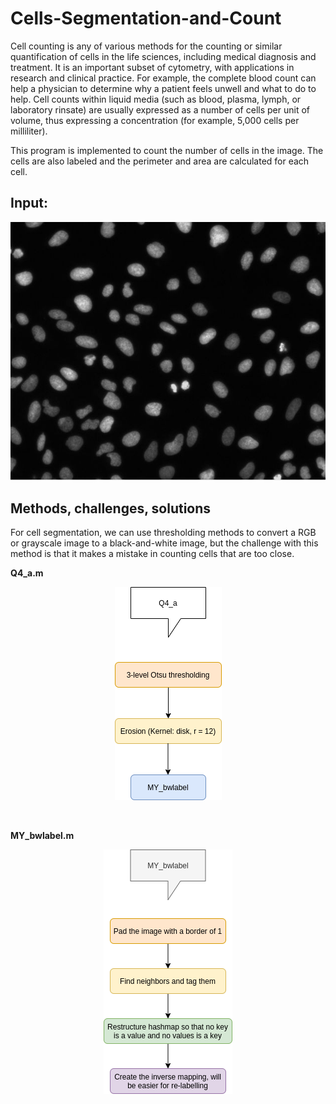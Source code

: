 # Cells-Segmentation-and-Count

Cell counting is any of various methods for the counting or similar quantification of cells in the life sciences, including medical diagnosis and treatment. It is an important subset of cytometry, with applications in research and clinical practice. For example, the complete blood count can help a physician to determine why a patient feels unwell and what to do to help. Cell counts within liquid media (such as blood, plasma, lymph, or laboratory rinsate) are usually expressed as a number of cells per unit of volume, thus expressing a concentration (for example, 5,000 cells per milliliter).


This program is implemented to count the number of cells in the image. The cells are also labeled and the perimeter and area are calculated for each cell.

## Input:

<p align=center>
<img src="https://github.com/farkoo/Cells-Segmentation-and-Count/blob/master/Cells.jpg">
</p>

## Methods, challenges, solutions
For cell segmentation, we can use thresholding methods to convert a RGB or grayscale image to a black-and-white image, but the challenge with this method is that it makes a mistake in counting cells that are too close.

**Q4_a.m**
<p align=center>
<img src="https://github.com/farkoo/Cells-Segmentation-and-Count/blob/master/Diagram1.png">
</p>

<br>

**MY_bwlabel.m**
<p align=center>
<img src="https://github.com/farkoo/Cells-Segmentation-and-Count/blob/master/Diagram2.png">
</p>
